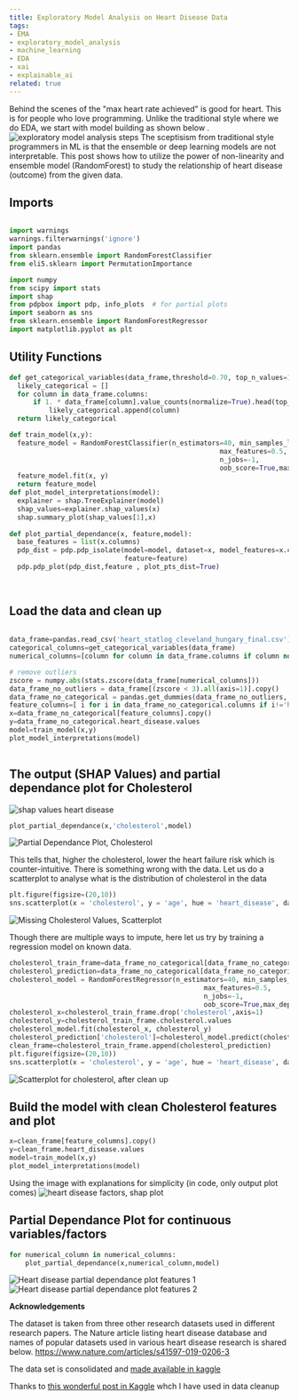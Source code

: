 ```yaml
---
title: Exploratory Model Analysis on Heart Disease Data
tags:
- EMA
- exploratory_model_analysis
- machine_learning
- EDA
- xai
- explainable_ai
related: true
---
```


Behind the scenes of the "max heart rate achieved" is good for heart.  This is for people who love programming. 
Unlike the traditional style where we do EDA, we start with model building as shown below .  
![exploratory model analysis steps](/assets/images/exploratory_model_analysis_flow.jpg)
The sceptisism from traditional style programmers in ML is that the ensemble or deep learning models are not interpretable.  This post shows how to utilize the power of non-linearity and ensemble model (RandomForest) to study the relationship of heart disease (outcome) from the given data. 
## Imports 

  ``` python

import warnings
warnings.filterwarnings('ignore')
import pandas
from sklearn.ensemble import RandomForestClassifier
from eli5.sklearn import PermutationImportance

import numpy
from scipy import stats
import shap
from pdpbox import pdp, info_plots  # for partial plots
import seaborn as sns
from sklearn.ensemble import RandomForestRegressor
import matplotlib.pyplot as plt

```

## Utility Functions 

  ``` python
def get_categorical_variables(data_frame,threshold=0.70, top_n_values=10):
    likely_categorical = []
    for column in data_frame.columns:
        if 1. * data_frame[column].value_counts(normalize=True).head(top_n_values).sum() > threshold:
            likely_categorical.append(column)
    return likely_categorical

def train_model(x,y):
    feature_model = RandomForestClassifier(n_estimators=40, min_samples_leaf=3,
                                                       max_features=0.5,
                                                       n_jobs=-1,
                                                       oob_score=True,max_depth=12,)
    feature_model.fit(x, y)
    return feature_model
def plot_model_interpretations(model):
    explainer = shap.TreeExplainer(model)
    shap_values=explainer.shap_values(x)
    shap.summary_plot(shap_values[1],x)
    
def plot_partial_dependance(x, feature,model):
    base_features = list(x.columns)
    pdp_dist = pdp.pdp_isolate(model=model, dataset=x, model_features=x.columns,
                               feature=feature)
    pdp.pdp_plot(pdp_dist,feature , plot_pts_dist=True)
		
		
```
## Load the data and clean up 

  ``` python
	
data_frame=pandas.read_csv('heart_statlog_cleveland_hungary_final.csv')
categorical_columns=get_categorical_variables(data_frame)
numerical_columns=[column for column in data_frame.columns if column not in categorical_columns]

# remove outliers 
zscore = numpy.abs(stats.zscore(data_frame[numerical_columns]))
data_frame_no_outliers = data_frame[(zscore < 3).all(axis=1)].copy()
data_frame_no_categorical = pandas.get_dummies(data_frame_no_outliers, drop_first=True)
feature_columns=[ i for i in data_frame_no_categorical.columns if i!='heart_disease']
x=data_frame_no_categorical[feature_columns].copy()
y=data_frame_no_categorical.heart_disease.values
model=train_model(x,y)
plot_model_interpretations(model)
		
```

## The output (SHAP Values)  and partial dependance plot for Cholesterol 
![shap values heart disease](/assets/images/shap_initial_incorrect_values_heart_disease.jpg)
  ``` python
plot_partial_dependance(x,'cholesterol',model)
```
![Partial Dependance Plot, Cholesterol](/assets/images/partial_dependance_plot_for_cholesterol_incorrect.jpg)

This tells that, higher the cholesterol, lower the heart failure risk which is counter-intuitive. There is something wrong with the data. 
Let us do a scatterplot to analyse what is the distribution of cholesterol in the data 
  ``` python
plt.figure(figsize=(20,10))
sns.scatterplot(x = 'cholesterol', y = 'age', hue = 'heart_disease', data = data_frame)
```

![Missing Cholesterol Values, Scatterplot](/assets/images/missing_cholesterol_scatterplot.jpg)

Though there are multiple ways to impute, here let us try by training a regression model on known data. 

  ``` python
cholesterol_train_frame=data_frame_no_categorical[data_frame_no_categorical['cholesterol']>0].copy()
cholesterol_prediction=data_frame_no_categorical[data_frame_no_categorical['cholesterol']<=0].copy()
cholesterol_model = RandomForestRegressor(n_estimators=40, min_samples_leaf=3,
                                                   max_features=0.5,
                                                   n_jobs=-1,
                                                   oob_score=True,max_depth=12)
cholesterol_x=cholesterol_train_frame.drop('cholesterol',axis=1)
cholesterol_y=cholesterol_train_frame.cholesterol.values
cholesterol_model.fit(cholesterol_x, cholesterol_y)
cholesterol_prediction['cholesterol']=cholesterol_model.predict(cholesterol_prediction.drop('cholesterol',axis=1))
clean_frame=cholesterol_train_frame.append(cholesterol_prediction)
plt.figure(figsize=(20,10))
sns.scatterplot(x = 'cholesterol', y = 'age', hue = 'heart_disease', data = clean_frame)

```
![Scatterplot for cholesterol, after clean up](/assets/images/cholesterol_scatterplot_clean.jpg)

## Build the model with clean Cholesterol features and plot 
  ``` python
x=clean_frame[feature_columns].copy()
y=clean_frame.heart_disease.values
model=train_model(x,y)
plot_model_interpretations(model)

```

Using the image with explanations for simplicity (in code, only output plot comes) 
![heart disease factors, shap plot](/assets/images/shap_values_heart_data.jpg)

## Partial Dependance Plot for continuous variables/factors
```python
for numerical_column in numerical_columns:
    plot_partial_dependance(x,numerical_column,model)
```
![Heart disease partial dependance plot features 1](/assets/images/continuous_features_plot1.jpg)
![Heart disease partial dependance plot features 2](/assets/images/continuous_features_plot2.jpg)

**Acknowledgements**

The dataset is taken from three other research datasets used in different research papers. The Nature article listing heart disease database and names of popular datasets used in various heart disease research is shared below.
https://www.nature.com/articles/s41597-019-0206-3

The data set is consolidated and [made available in kaggle](https://www.kaggle.com/sid321axn/heart-statlog-cleveland-hungary-final) 

Thanks to [this wonderful post in Kaggle](https://www.kaggle.com/sid321axn/stacked-ensemble-for-heart-disease-classification) whch I have used in data cleanup
